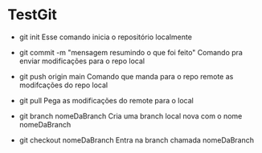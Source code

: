 # TestGit

- git init
Esse comando inicia o repositório localmente

- git commit -m "mensagem resumindo o que foi feito"
Comando pra enviar modificações para o repo local

- git push origin main
Comando que manda para o repo remote as modifcações do repo local

- git pull
Pega as modificações do remote para o local

- git branch nomeDaBranch
Cria uma branch local nova com o nome nomeDaBranch

- git checkout nomeDaBranch
Entra na branch chamada nomeDaBranch

